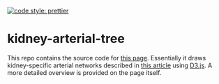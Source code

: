 [![code style: prettier](https://img.shields.io/badge/code_style-prettier-ff69b4.svg?style=flat-square)](https://github.com/prettier/prettier)

# kidney-arterial-tree

This repo contains the source code for
[this page](https://mwiens91.github.io/kidney-arterial-tree/).
Essentially it draws kidney-specific arterial networks described in
[this article](https://doi.org/10.1371/journal.pcbi.1004922) using
[D3.js](https://d3js.org/). A more detailed overview is provided on the
page itself.
